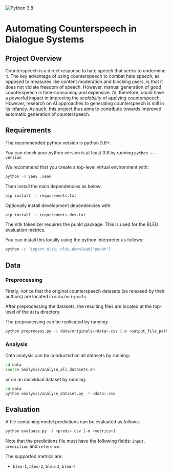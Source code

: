 ![Python 3.8](https://img.shields.io/badge/python-3.8-green.svg)
# Automating Counterspeech in Dialogue Systems

## Project Overview

Counterspeech is a direct response to hate speech that seeks to undermine it. The key advantage of using counterspeech to combat hate speech, as opposed to measures like content moderation and blocking users, is that it does not violate freedom of speech. However, manual generation of good counterspeech is time-consuming and expensive. AI, therefore, could have a powerful impact in improving the *scalability* of applying counterspeech. However, research on AI approaches to generating counterspeech is still in its infancy. As such, this project thus aims to contribute towards improved automatic generation of counterspeech.

## Requirements

The recommended python version is python 3.8+.

You can check your python version is at least 3.8 by running `python --version`

We recommend that you create a top-level virtual environment with:

```bash
python -m venv .venv
```

Then install the main dependencies as below:

```bash
pip install -r requirements.txt
```

Optionally install development dependencies with:

```bash
pip install -r requirements-dev.txt
```

The nltk tokenizer requires the punkt package. This is used for the BLEU evaluation metrics.

You can install this locally using the python interpreter as follows:

```bash
python -c 'import nltk; nltk.download("punkt")'
```

## Data

### Preprocessing

Firstly, notice that the original counterspeech datasets (as released by their authors) are located in `data/originals`.

After preprocessing the datasets, the resulting files are located at the top-level of the `data` directory.

The preprocessing can be replicated by running:

```bash
python preprocess.py -i data/originals/<data>.csv [-o <output_file_path>]
```

### Analysis

Data analysis can be conducted on all datasets by running:

```bash
cd data
source analysis/analyse_all_datasets.sh
```

or on an individual dataset by running:

```bash
cd data
python analysis/analyse_dataset.py -f <data>.csv
```

## Evaluation

A file containing model predictions can be evaluated as follows:

```bash
python evaluate.py -f <preds>.csv [-m <metrics>]
```

Note that the predictions file must have the following fields: `input`, `prediction` and `reference`.

The supported metrics are:

* `bleu-1`, `bleu-2`, `bleu-3`, `bleu-4`
